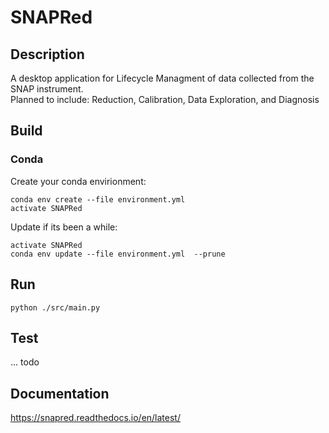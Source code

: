 # SNAPRed
## Description

A desktop application for Lifecycle Managment of data collected from the SNAP instrument.  
Planned to include: Reduction, Calibration, Data Exploration, and Diagnosis

## Build
### Conda
Create your conda envirionment:
```
conda env create --file environment.yml
activate SNAPRed
```

Update if its been a while:
```
activate SNAPRed
conda env update --file environment.yml  --prune
```


## Run

```
python ./src/main.py
```


## Test

... todo


## Documentation

https://snapred.readthedocs.io/en/latest/
